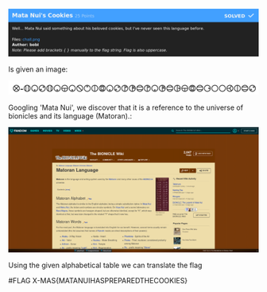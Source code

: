 ![Mata Nui's Cookies intro](src/Mata_Nui's_Cookies_intro.png)

Is given an image:

![chall](src/chall.png)

Googling 'Mata Nui', we discover that it is a reference to the universe of bionicles and its language (Matoran).:

![Matoran Language](src/Matoran_Language.png)

Using the given alphabetical table we can translate the flag

#FLAG
X-MAS{MATANUIHASPREPAREDTHECOOKIES}

